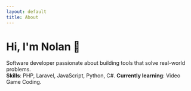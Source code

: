 ```yaml
---
layout: default
title: About
---
```


# Hi, I'm Nolan 👋  

Software developer passionate about building tools that solve real-world problems.  
**Skills**: PHP, Laravel, JavaScript, Python, C#.
**Currently learning**: Video Game Coding.
